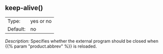 ---
---
<!-- DISCLAIMER: This file is based on the syslog-ng Open Source Edition documentation https://github.com/balabit/syslog-ng-ose-guides/commit/2f4a52ee61d1ea9ad27cb4f3168b95408fddfdf2 and is used under the terms of The syslog-ng Open Source Edition Documentation License. The file has been modified by Axoflow. -->

## keep-alive()

|          |           |
| -------- | --------- |
| Type:    | yes or no |
| Default: | no        |

*Description:* Specifies whether the external program should be closed when {{% param "product.abbrev" %}} is reloaded.

